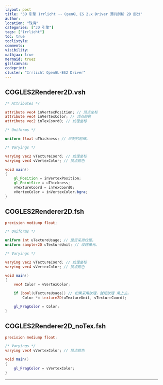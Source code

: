 ```yaml
---
layout: post
title: "3D 引擎 Irrlicht -- OpenGL ES 2.x Driver 源码剖析 2D 部分"
author:
location: "珠海"
categories: ["3D 引擎"]
tags: ["Irrlicht"]
toc: true
toclistyle:
comments:
visibility:
mathjax: true
mermaid: truez
glslcanvas:
codeprint:
cluster: "Irrlicht OpenGL-ES2 Driver"
---
```



## COGLES2Renderer2D.vsh

```glsl
/* Attributes */

attribute vec4 inVertexPosition; // 顶点坐标
attribute vec4 inVertexColor; // 顶点颜色
attribute vec2 inTexCoord0; // 纹理坐标

/* Uniforms */

uniform float uThickness; // 绘制的粗细。

/* Varyings */

varying vec2 vTextureCoord; // 纹理坐标
varying vec4 vVertexColor; // 顶点颜色

void main()
{
    gl_Position = inVertexPosition;
    gl_PointSize = uThickness;
    vTextureCoord = inTexCoord0;
    vVertexColor = inVertexColor.bgra;
}
```


## COGLES2Renderer2D.fsh

```glsl
precision mediump float;

/* Uniforms */

uniform int uTextureUsage; // 是否采用纹理。
uniform sampler2D uTextureUnit; // 纹理单元。

/* Varyings */

varying vec2 vTextureCoord; // 纹理坐标
varying vec4 vVertexColor; // 顶点颜色

void main()
{
    vec4 Color = vVertexColor;

    if (bool(uTextureUsage)) // 如果采用纹理，就把纹理 乘上去。
        Color *= texture2D(uTextureUnit, vTextureCoord);

    gl_FragColor = Color;
}
```


## COGLES2Renderer2D_noTex.fsh

```glsl
precision mediump float;

/* Varyings */
varying vec4 vVertexColor; // 顶点颜色

void main()
{
    gl_FragColor = vVertexColor;
}
```



<hr class='reviewline'/>
<p class='reviewtip'><script type='text/javascript' src='{% include relref.html url="/assets/reviewjs/blogs/2021-01-06-irrlicht-gles-driver-2d.md.js" %}'></script></p>
